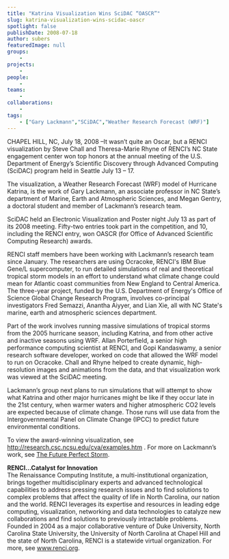 ```yaml
---
title: "Katrina Visualization Wins SciDAC “OASCR”"
slug: katrina-visualization-wins-scidac-oascr
spotlight: false
publishDate: 2008-07-18
author: subers
featuredImage: null
groups:
    - 
projects:
    - 
people:
    - 
teams: 
    - 
collaborations:
    - 
tags:
    - ["Gary Lackmann","SCiDAC","Weather Research Forecast (WRF)"]
---
```

<p>CHAPEL HILL, NC, July 18, 2008 –It wasn’t quite an Oscar, but a RENCI visualization by Steve Chall and Theresa-Marie Rhyne of RENCI’s NC State engagement center won top honors at the annual meeting of the U.S. Department of Energy’s Scientific Discovery through Advanced Computing (SciDAC) program held in Seattle July 13 – 17. <!--more--></p>
<p>The visualization, a Weather Research Forecast (WRF) model of Hurricane Katrina, is the work of Gary Lackmann, an associate professor in NC State’s department of Marine, Earth and Atmospheric Sciences, and Megan Gentry, a doctoral student and member of Lackmann’s research team.</p>
<p>SciDAC held an Electronic Visualization and Poster night July 13 as part of its 2008 meeting. Fifty-two entries took part in the competition, and 10, including the RENCI entry, won OASCR (for Office of Advanced Scientific Computing Research) awards.</p>
<p>RENCI staff members have been working with Lackmann’s research team since January. The researchers are using Ocracoke, RENCI's IBM Blue Gene/L supercomputer, to run detailed simulations of real and theoretical tropical storm models in an effort to understand what climate change could mean for Atlantic coast communities from New England to Central America. The three-year project, funded by the U.S. Department of Energy's Office of Science Global Change Research Program, involves co-principal investigators Fred Semazzi, Anantha Aiyyer, and Lian Xie, all with NC State's marine, earth and atmospheric sciences department.</p>
<p>Part of the work involves running massive simulations of tropical storms from the 2005 hurricane season, including Katrina, and from other active and inactive seasons using WRF. Allan Porterfield, a senior high performance computing scientist at RENCI, and Gopi Kandaswamy, a senior research software developer, worked on code that allowed the WRF model to run on Ocracoke. Chall and Rhyne helped to create dynamic, high-resolution images and animations from the data, and that visualization work was viewed at the SciDAC meeting.</p>
<p>Lackmann’s group next plans to run simulations that will attempt to show what Katrina and other major hurricanes might be like if they occur late in the 21st century, when warmer waters and higher atmospheric CO2 levels are expected because of climate change. Those runs will use data from the Intergovernmental Panel on Climate Change (IPCC) to predict future environmental conditions.</p>
<p>To view the award-winning  visualization, see <a href="http://research.csc.ncsu.edu/cva/examples.htm" target="_blank">http://research.csc.ncsu.edu/cva/examples.htm</a> . For more on Lackmann’s work, see <a href="https://www.renci.org/news/releases/the-future-perfect-storm">The Future Perfect Storm</a>.</p>
<p><strong>RENCI…Catalyst for  Innovation</strong><br />
The Renaissance Computing Institute, a multi-institutional organization, brings together multidisciplinary experts and advanced technological capabilities to address pressing research issues and to find solutions to complex problems that affect the quality of life in North Carolina, our nation and the world. RENCI leverages its expertise and resources in leading edge computing, visualization, networking and data technologies to catalyze new collaborations and find solutions to previously intractable problems. Founded in 2004 as a major collaborative venture of Duke University, North Carolina State University, the University of North Carolina at Chapel Hill and the state of North Carolina, RENCI is a statewide virtual organization. For more, see <a href="https://www.renci.org/">www.renci.org</a>.</p>

